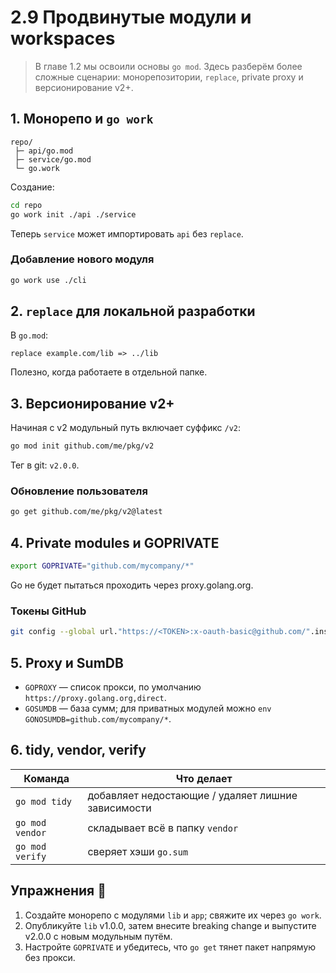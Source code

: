 # 2.9 Продвинутые модули и workspaces

> В главе 1.2 мы освоили основы `go mod`. Здесь разберём более сложные сценарии: монорепозитории, `replace`, private proxy и версионирование v2+.

## 1. Монорепо и `go work`
```
repo/
 ├─ api/go.mod
 ├─ service/go.mod
 └─ go.work
```
Создание:
```bash
cd repo
go work init ./api ./service
```
Теперь `service` может импортировать `api` без `replace`.

### Добавление нового модуля
```bash
go work use ./cli
```

## 2. `replace` для локальной разработки
В `go.mod`:
```
replace example.com/lib => ../lib
```
Полезно, когда работаете в отдельной папке.

## 3. Версионирование v2+
Начиная с v2 модульный путь включает суффикс `/v2`:
```bash
go mod init github.com/me/pkg/v2
```
Тег в git: `v2.0.0`.

### Обновление пользователя
```bash
go get github.com/me/pkg/v2@latest
```

## 4. Private modules и GOPRIVATE
```bash
export GOPRIVATE="github.com/mycompany/*"
```
Go не будет пытаться проходить через proxy.golang.org.

### Токены GitHub
```bash
git config --global url."https://<TOKEN>:x-oauth-basic@github.com/".insteadOf "https://github.com/"
```

## 5. Proxy и SumDB
- `GOPROXY` — список прокси, по умолчанию `https://proxy.golang.org,direct`.  
- `GOSUMDB` — база сумм; для приватных модулей можно `env GONOSUMDB=github.com/mycompany/*`.

## 6. tidy, vendor, verify
| Команда | Что делает |
|---------|------------|
| `go mod tidy` | добавляет недостающие / удаляет лишние зависимости |
| `go mod vendor` | складывает всё в папку `vendor` |
| `go mod verify` | сверяет хэши `go.sum` |

## Упражнения 📝
1. Создайте монорепо с модулями `lib` и `app`; свяжите их через `go work`.  
2. Опубликуйте `lib` v1.0.0, затем внесите breaking change и выпустите v2.0.0 с новым модульным путём.  
3. Настройте `GOPRIVATE` и убедитесь, что `go get` тянет пакет напрямую без прокси.
